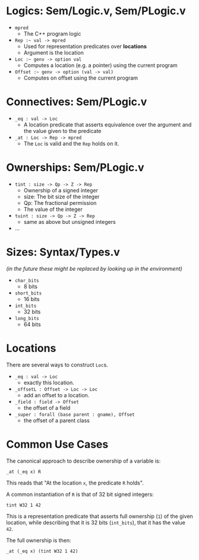 # Logics: Sem/Logic.v, Sem/PLogic.v
- `mpred`
  + The C++ program logic
- `Rep :~ val -> mpred`
  + Used for representation predicates over **locations**
  + Argument is the location
- `Loc :~ genv -> option val`
  + Computes a location (e.g. a pointer) using the current program
- `Offset :~ genv -> option (val -> val)`
  + Computes on offset using the current program


# Connectives: Sem/PLogic.v
- `_eq : val -> Loc`
  + A location predicate that asserts equivalence over the argument and the value given to the predicate
- `_at : Loc -> Rep -> mpred`
  + The `Loc` is valid and the `Rep` holds on it.

# Ownerships: Sem/PLogic.v
- `tint : size -> Qp -> Z -> Rep`
  + Ownership of a signed integer
  + size: The bit size of the integer
  + Qp: The fractional permission
  + The value of the integer
- `tuint : size -> Qp -> Z -> Rep`
  + same as above but unsigned integers
- ...


# Sizes: Syntax/Types.v

*(in the future these might be replaced by looking up in the environment)*

- `char_bits`
  + 8 bits
- `short_bits`
  + 16 bits
- `int_bits`
  + 32 bits
- `long_bits`
  + 64 bits

# Locations

There are several ways to construct `Loc`s.

- `_eq : val -> Loc`
  + exactly this location.
- `_offsetL : Offset -> Loc -> Loc`
  + add an offset to a location.
- `_field : field -> Offset`
  + the offset of a field
- `_super : forall (base parent : gname), Offset`
  + the offset of a parent class


# Common Use Cases
The canonical approach to describe ownership of a variable is:
```
_at (_eq x) R
```

This reads that "At the location `x`, the predicate `R` holds".

A common instantiation of `R` is that of 32 bit signed integers:
```
tint W32 1 42
```

This is a representation predicate that asserts full ownership (`1`) of the given location,
while describing that it is 32 bits (`int_bits`), that it has the value `42`.

The full ownership is then:
```
_at (_eq x) (tint W32 1 42)
```

